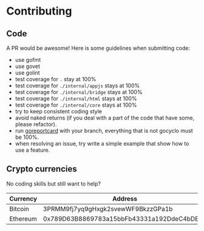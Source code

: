 # Contributing

## Code

A PR would be awesome!
Here is some guidelines when submitting code:

- use gofmt
- use govet
- use golint
- test coverage for ```.``` stay at 100%
- test coverage for ```./internal/appjs``` stays at 100%
- test coverage for ```./internal/bridge``` stays at 100%
- test coverage for ```./internal/html``` stays at 100%
- test coverage for ```./internal/core``` stays at 100%
- try to keep consistent coding style
- avoid naked returns (if you deal with a part of the code that have some, please refactor).
- run [goreportcard](https://goreportcard.com/report/) with your branch, everything that is not gocyclo must be 100%.
- when resolving an issue, try write a simple example that show how to use a feature.

## Crypto currencies

No coding skills but still want to help?

| Currency | Address | Link |
|---|---|---|
| Bitcoin | 3PRMM9fj7yq9gHxgk2svewWF9BkzzGPa1b | [Coinbase](https://www.coinbase.com/addresses/5b483f32bec71f034450c264) |
Ethereum | 0x789D63B8869783a15bbFb43331a192DdeC4bDE53 | [Coinbase](https://www.coinbase.com/addresses/5b483b8df2ba04096454ea62) |
